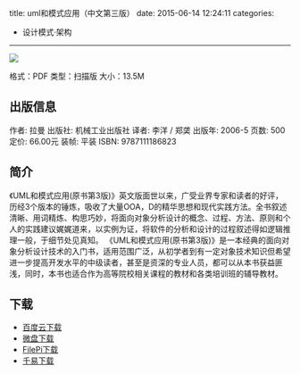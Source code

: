 title: uml和模式应用（中文第三版）
date: 2015-06-14 12:24:11
categories:
  - 设计模式·架构
---

![](http://img3.douban.com/lpic/s1919002.jpg)

格式：PDF
类型：扫描版
大小：13.5M

<!--more-->

## 出版信息 ##

作者: 拉曼 
出版社: 机械工业出版社
译者: 李洋 / 郑䶮 
出版年: 2006-5
页数: 500
定价: 66.00元
装帧: 平装
ISBN: 9787111186823

## 简介 ##

《UML和模式应用(原书第3版)》英文版面世以来，广受业界专家和读者的好评，历经3个版本的锤炼，吸收了大量OOA，D的精华思想和现代实践方法。全书叙述清晰、用词精炼、构思巧妙，将面向对象分析设计的概念、过程、方法、原则和个人的实践建议娓娓道来，以实例为证，将软件的分析和设计的过程叙述得如逻辑推理一般，于细节处见真知。
《UML和模式应用(原书第3版)》是一本经典的面向对象分析设计技术的入门书，适用范围广泛，从初学者到有一定对象技术知识但希望进一步提高开发水平的中级读者，甚至是资深的专业人员，都可以从本书获益匪浅，同时，本书也适合作为高等院校相关课程的教材和各类培训班的辅导教材。

## 下载 ##

+ [百度云下载](http://pan.baidu.com/s/1kTu7EHT)
+ [微盘下载](http://vdisk.weibo.com/s/aADaW4YRFkuH3)
+ [FilePi下载](http://filepi.com/i/XcZJzGw)
+ [千易下载](http://1000eb.com/1ggca)
